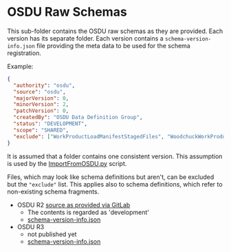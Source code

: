 # OSDU Raw Schemas

This sub-folder contains the OSDU raw schemas as they are provided. Each version has its 
separate folder. Each version contains a `schema-version-info.json` file providing the
meta data to be used for the schema registration.

Example:
```json
{
  "authority": "osdu",
  "source": "osdu",
  "majorVersion": 0,
  "minorVersion": 2,
  "patchVersion": 0,
  "createdBy": "OSDU Data Definition Group",
  "status": "DEVELOPMENT",
  "scope": "SHARED",
  "exclude": ["WorkProductLoadManifestStagedFiles", "WoodchuckWorkProductComponent", "WoodchuckWorkProduct"]
}
```
It is assumed that a folder contains one consistent version. This assumption is used by 
the [ImportFromOSDU.py](../scripts/ImportFromOSDU.py) script.

Files, which may look like schema definitions but aren't, can be excluded but the `"exclude"` 
list. This applies also to schema definitions, which refer to non-existing schema 
fragments.  

* OSDU R2 [source as provided via GitLab](https://gitlab.opengroup.org/osdu/json-schemas/-/tree/master)
  * The contents is regarded as 'development'
  * [schema-version-info.json](./R2-json-schema/schema-version-info.json)
* OSDU R3
  * not published yet
  * [schema-version-info.json](./R3-json-schema/schema-version-info.json)
  
